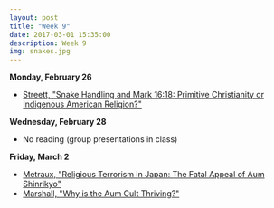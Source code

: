 ```yaml
---
layout: post
title: "Week 9"
date: 2017-03-01 15:35:00
description: Week 9
img: snakes.jpg
---
```


**Monday, February 26**
- [Streett, "Snake Handling and Mark 16:18: Primitive Christianity or Indigenous American Religion?"](https://www.dropbox.com/s/mvazccqgu0qm3ws/Streett_SnakeHandling.pdf?dl=0)

**Wednesday, February 28**
- No reading (group presentations in class)

**Friday, March 2**
- [Metraux, "Religious Terrorism in Japan: The Fatal Appeal of Aum Shinrikyo"](http://www.jstor.org.proxy.lawrence.edu:2048/stable/pdf/2645835.pdf)
- [Marshall, "Why is the Aum Cult Thriving?"](https://www.theguardian.com/theguardian/1999/jul/15/features11.g2)